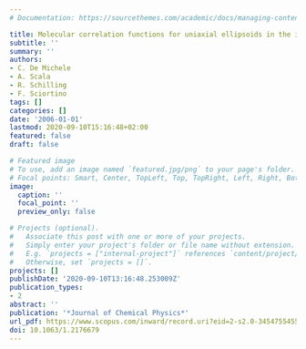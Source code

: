 ```yaml
---
# Documentation: https://sourcethemes.com/academic/docs/managing-content/

title: Molecular correlation functions for uniaxial ellipsoids in the isotropic state
subtitle: ''
summary: ''
authors:
- C. De Michele
- A. Scala
- R. Schilling
- F. Sciortino
tags: []
categories: []
date: '2006-01-01'
lastmod: 2020-09-10T15:16:48+02:00
featured: false
draft: false

# Featured image
# To use, add an image named `featured.jpg/png` to your page's folder.
# Focal points: Smart, Center, TopLeft, Top, TopRight, Left, Right, BottomLeft, Bottom, BottomRight.
image:
  caption: ''
  focal_point: ''
  preview_only: false

# Projects (optional).
#   Associate this post with one or more of your projects.
#   Simply enter your project's folder or file name without extension.
#   E.g. `projects = ["internal-project"]` references `content/project/deep-learning/index.md`.
#   Otherwise, set `projects = []`.
projects: []
publishDate: '2020-09-10T13:16:48.253009Z'
publication_types:
- 2
abstract: ''
publication: '*Journal of Chemical Physics*'
url_pdf: https://www.scopus.com/inward/record.uri?eid=2-s2.0-34547554551&doi=10.1063%2f1.2176679&partnerID=40&md5=1f1e2023457211ba124b6b0eb3b59515
doi: 10.1063/1.2176679
---
```

